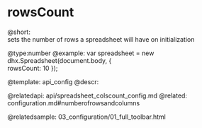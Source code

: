 rowsCount
============

@short:  
	sets the number of rows a spreadsheet will have on initialization
	

@type:number 
@example:
var spreadsheet = new dhx.Spreadsheet(document.body, {			
	rowsCount: 10
});


@template:	api_config
@descr:


@relatedapi:
api/spreadsheet_colscount_config.md
@related:
configuration.md#numberofrowsandcolumns

@relatedsample:
03_configuration/01_full_toolbar.html